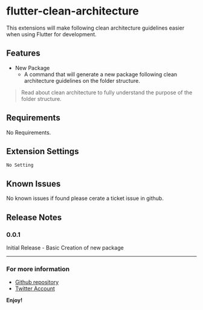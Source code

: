 # flutter-clean-architecture

This extensions will make following clean architecture guidelines easier when using Flutter for development. 
## Features

- New Package
    - A command that will generate a new package following clean architecture guidelines on the folder structure.

> Read about clean architecture to fully understand the purpose of the folder structure.

## Requirements

No Requirements.

## Extension Settings

`No Setting`

## Known Issues

No known issues if found please cerate a ticket issue in github.

## Release Notes

### 0.0.1
Initial Release - Basic Creation of new package

-----------------------------------------------------------------------------------------------------------

### For more information

* [Github repository ](https://github.com/elian-ortega/clean-architecture-vscode)
* [Twitter Account](https://twitter.com/ElianOrtegaNCA)

**Enjoy!**
